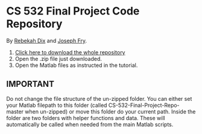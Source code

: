 # CS 532 Final Project Code Repository
By [Rebekah Dix](https://github.com/rebekahanne) and [Joseph Fry](https://github.com/JosephPatrickFry).

1. [Click here to download the whole repository](http://github.com/rebekahanne/reposCS-532-Final-Project-Repoitory/archive/master.zip)
2. Open the .zip file just downloaded.
3. Open the Matlab files as instructed in the tutorial. 

## IMPORTANT
Do not change the file structure of the un-zipped folder. You can either set your Matlab filepath to this folder (called CS-532-Final-Project-Repo-master when un-zipped) or move this folder do your current path. Inside the folder are two folders with helper functions and data. These will automatically be called when needed from the main Matlab scripts. 
